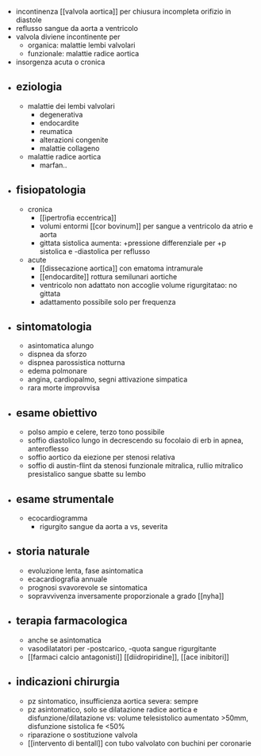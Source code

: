 - incontinenza [[valvola aortica]] per chiusura incompleta orifizio in diastole
- reflusso sangue da aorta a ventricolo
- valvola diviene incontinente per
	- organica: malattie lembi valvolari
	- funzionale: malattie radice aortica
- insorgenza acuta o cronica
- ## eziologia
	- malattie dei lembi valvolari
		- degenerativa
		- endocardite
		- reumatica
		- alterazioni congenite
		- malattie collageno
	- malattie radice aortica
		- marfan..
- ## fisiopatologia
	- cronica
		- [[ipertrofia eccentrica]]
		- volumi entormi [[cor bovinum]] per sangue a ventricolo da atrio e aorta
		- gittata sistolica aumenta: +pressione differenziale per +p sistolica e -diastolica per reflusso
	- acute
		- [[dissecazione aortica]] con ematoma intramurale
		- [[endocardite]] rottura semilunari aortiche
		- ventricolo non adattato non accoglie volume rigurgitatao: no gittata
		- adattamento possibile solo per frequenza
- ## sintomatologia
	- asintomatica alungo
	- dispnea da sforzo
	- dispnea parossistica notturna
	- edema polmonare
	- angina, cardiopalmo, segni attivazione simpatica
	- rara morte improvvisa
- ## esame obiettivo
	- polso ampio e celere, terzo tono possibile
	- soffio diastolico lungo in decrescendo su focolaio di erb in apnea, anteroflesso
	- soffio aortico da eiezione per stenosi relativa
	- soffio di austin-flint da stenosi funzionale mitralica, rullio mitralico presistalico sangue sbatte su lembo
- ## esame strumentale
	- ecocardiogramma
		- rigurgito sangue da aorta a vs, severita
- ## storia naturale
	- evoluzione lenta, fase asintomatica
	- ecacardiografia annuale
	- prognosi svavorevole se sintomatica
	- sopravvivenza inversamente proporzionale a grado [[nyha]]
- ## terapia farmacologica
	- anche se asintomatica
	- vasodilatatori per -postcarico, -quota sangue rigurgitante
	- [[farmaci calcio antagonisti]] [[diidropiridine]], [[ace inibitori]]
- ## indicazioni chirurgia
	- pz sintomatico, insufficienza aortica severa: sempre
	- pz asintomatico, solo se dilatazione radice aortica e disfunzione/dilatazione vs: volume telesistolico aumentato >50mm, disfunzione sistolica fe <50%
	- riparazione o sostituzione valvola
	- [[intervento di bentall]] con tubo valvolato con buchini per coronarie